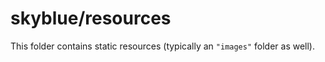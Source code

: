 # skyblue/resources

This folder contains static resources (typically an `"images"` folder as well).
